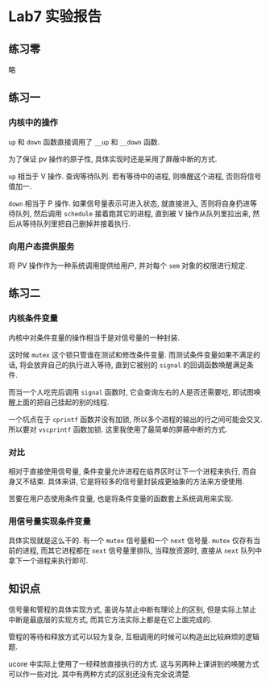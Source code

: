 Lab7 实验报告
===
## 练习零
略
## 练习一
### 内核中的操作
`up` 和 `down` 函数直接调用了 `__up` 和 `__down` 函数.

为了保证 pv 操作的原子性, 具体实现时还是采用了屏蔽中断的方式.

`up` 相当于 V 操作. 查询等待队列. 若有等待中的进程, 则唤醒这个进程, 否则将信号值加一.

`down` 相当于 P 操作. 如果信号量表示可进入状态, 就直接进入, 否则将自身扔进等待队列, 然后调用 `schedule` 接着跑其它的进程, 直到被 V 操作从队列里拉出来, 然后从等待队列里把自己删掉并接着执行.
### 向用户态提供服务
将 PV 操作作为一种系统调用提供给用户, 并对每个 `sem` 对象的权限进行规定.
## 练习二
### 内核条件变量
内核中对条件变量的操作相当于是对信号量的一种封装.

这时候 `mutex` 这个锁只管谁在测试和修改条件变量. 而测试条件变量如果不满足的话, 将会放弃自己的执行进入等待, 直到它被别的 `signal` 的回调函数唤醒满足条件.

而当一个人吃完后调用 `signal` 函数时, 它会查询左右的人是否还需要吃, 即试图唤醒上面的把自己挂起的别的线程.

一个坑点在于 `cprintf` 函数并没有加锁, 所以多个进程的输出的行之间可能会交叉. 所以要对 `vscprintf` 函数加锁. 这里我使用了最简单的屏蔽中断的方式.
### 对比
相对于直接使用信号量, 条件变量允许进程在临界区时让下一个进程来执行, 而自身又不结束. 具体来讲, 它是将较多的信号量封装成更抽象的方法来方便使用.

苦要在用户态使用条件变量, 也是将条件变量的函数套上系统调用来实现.
### 用信号量实现条件变量
具体实现就是这么干的. 有一个 `mutex` 信号量和一个 `next` 信号量. `mutex` 仅存有当前的进程, 而其它进程都在 `next` 信号量里排队, 当释放资源时, 直接从 `next` 队列中拿下一个进程来执行即可.
## 知识点
信号量和管程的具体实现方式, 虽说与禁止中断有理论上的区别, 但是实际上禁止中断是最底层的实现方式, 而其它方法实际上都是在它上面完成的.

管程的等待和释放方式可以较为复杂, 互相调用的时候可以构造出比较麻烦的逻辑题.

ucore 中实际上使用了一经释放直接执行的方式. 这与另两种上课讲到的唤醒方式可以作一些对比. 其中有两种方式的区别还没有完全说清楚.
